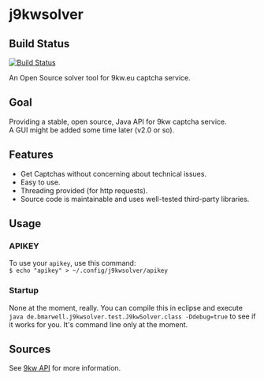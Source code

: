 j9kwsolver
==========

## Build Status
[![Build Status](https://travis-ci.org/bmhm/j9kwsolver.svg?branch=next)](https://travis-ci.org/bmhm/j9kwsolver)

An Open Source solver tool for 9kw.eu captcha service.

## Goal
Providing a stable, open source, Java API for 9kw captcha service.  
A GUI might be added some time later (v2.0 or so).

## Features
* Get Captchas without concerning about technical issues.
* Easy to use.
* Threading provided (for http requests).
* Source code is maintainable and uses well-tested third-party libraries.

## Usage

### APIKEY
To use your `apikey`, use this command:  
`$ echo "apikey" > ~/.config/j9kwsolver/apikey`  

### Startup
None at the moment, really. You can compile this in eclipse
and execute `java de.bmarwell.j9kwsolver.test.J9kwSolver.class -Ddebug=true`
to see if it works for you. It's command line only at the moment.

## Sources
See [9kw API](http://www.9kw.eu/api.html#apisolve-tab "9kw API solve") 
for more information.

